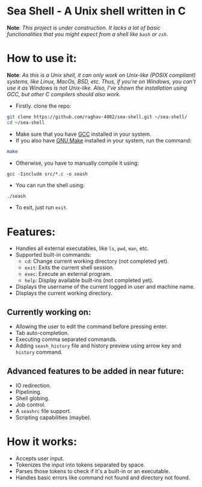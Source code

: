 # Sea Shell - A Unix shell written in C
**Note**: *This project is under construction. It lacks a lot of basic functionalities that you might expect from a shell like `bash` or `zsh`.*

# How to use it:
**Note**: *As this is a Unix shell, it can only work on Unix-like (POSIX compliant) systems, like Linux, MacOs, BSD, etc. Thus, if you're on Windows, you can't use it as Windows is not Unix-like. Also, I've shown the installation using GCC, but other C compilers should also work.*

- Firstly. clone the repo:
```bash
git clone https://github.com/raghav-4002/sea-shell.git ~/sea-shell/
cd ~/sea-shell
```
- Make sure that you have [GCC](https://gcc.gnu.org/) installed in your system.
- If you also have [GNU Make](https://www.gnu.org/software/make/) installed in your system, run the command:
```bash
make
```
- Otherwise, you have to manually compile it using:
```
gcc -Iinclude src/*.c -o seash
```
- You can run the shell using:
```bash
./seash
```
- To exit, just run `exit`.


# Features:
- Handles all external executables, like `ls`, `pwd`, `man`, etc.
- Supported built-in commands:
    - `cd`: Change current working directory (not completed yet).
    - `exit`: Exits the current shell session.
    - `exec`: Execute an external program.
    - `help`: Display available built-ins (not completed yet).
- Displays the username of the current logged in user and machine name.
- Displays the current working directory.

## Currently working on:
- Allowing the user to edit the command before pressing enter.
- Tab auto-completion.
- Executing comma separated commands.
- Adding `seash_history` file and history preview using arrow key and `history` command.

## Advanced features to be added in near future:
- IO redirection.
- Pipelining.
- Shell globing.
- Job control.
- A `seashrc` file support.
- Scripting capabilities (maybe).

# How it works:
- Accepts user input.
- Tokenizes the input into tokens separated by space.
- Parses those tokens to check if it's a built-in or an executable.
- Handles basic errors like command not found and directory not found.
